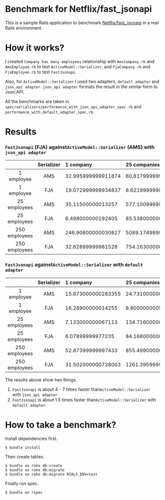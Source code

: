 # Benchmark for Netflix/fast_jsonapi

This is a sample Rails application to benchmark [Netflix/fast_jsonapi](https://github.com/Netflix/fast_jsonapi) in a real Rails environment. 

# How it works?
I created `Company has many employees` relationship with `AmsCompany.rb` and `AmsEmployee.rb` to test `ActiveModel::Serializer`,  and `FjaCompany.rb` and `FjaEmployee.rb` to test `FastJsonapi`.

Also, for `ActiveModel::Serializer` I used two adapters, `default adapter` and `json_api adapter`. `json_api adapter` formats the result in the similar form to Json:API.


All the benchmarks are taken in `spec/serializers/performance_with_json_api_adapter_spec.rb` and `performance_with_default_adapter_spec.rb`.  

# Results

### `FastJsonapi` (FJA) against`ActiveModel::Serializer` (AMS) with `json_api adapter`

|  | Serializer | 1 company | 25 companies |
|:-----------:|:------------:|:------------|:------------|
| 1 employee | AMS | 32.995999999911874 | 60.81799999992654 |
| 1 employee | FJA | 19.072999999934837 | 8.621999999832042 |
| 25 employees | AMS | 35.11500000013257 | 577.1009999998569 |
| 25 employees | FJA | 6.498000000192405 | 85.53800000026968 |
| 250 employees | AMS | 246.90600000030827 | 5089.174999999614 |
| 250 employees | FJA | 32.62899999981528 | 754.1630000000623 |

### `FastJsonapi` against`ActiveModel::Serializer` with `default adapter`

|  | Serializer | 1 company | 25 companies |
|:-----------:|:------------:|:------------|:------------|
| 1 employee | AMS | 15.873000000283355 | 24.73100000042905 |
| 1 employee | FJA | 16.28900000014255 | 8.800000000519503 |
| 25 employees | AMS | 7.133000000067113 | 134.71600000048056 |
| 25 employees | FJA | 6.07899999977235 | 84.16800000031799 |
| 250 employees | AMS | 52.87399999997433 | 855.4990000002363 |
| 250 employees | FJA | 31.502000000728003 | 1261.395999999877 |

The results above show two things.

1. `FastJsonapi` is about 4 - 7 times faster than`ActiveModel::Serializer` with `json_api adapter`.
2. `FastJsonapi` is about 1.5 times faster than`ActiveModel::Serializer` with `default adapter`. 

# How to take a benchmark?

Install dependencies first.

```
$ bundle install 
```

Then create tables.

```
$ bundle ex rake db:create
$ bundle ex rake db:migrate
$ bundle ex rake db:migrate RIALS_ENV=test 
```

Finally run spec.

```
$ bundle ex rspec
```
